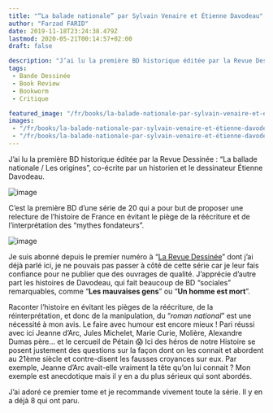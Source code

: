 ```yaml
---
title: "“La balade nationale” par Sylvain Venaire et Étienne Davodeau"
author: "Farzad FARID"
date: 2019-11-18T23:24:38.479Z
lastmod: 2020-05-21T00:14:57+02:00
draft: false

description: "J’ai lu la première BD historique éditée par la Revue Dessinée : “La ballade nationale / Les origines”, co-écrite pas un historien et le…"
tags:
 - Bande Dessinée
 - Book Review
 - Bookworm
 - Critique

featured_image: "/fr/books/la-balade-nationale-par-sylvain-venaire-et-étienne-davodeau/images/1.jpeg" 
images:
 - "/fr/books/la-balade-nationale-par-sylvain-venaire-et-étienne-davodeau/images/1.jpeg"
 - "/fr/books/la-balade-nationale-par-sylvain-venaire-et-étienne-davodeau/images/2.jpeg"
---
```


J’ai lu la première BD historique éditée par la Revue Dessinée : “La ballade nationale / Les origines”, co-écrite par un historien et le dessinateur Étienne Davodeau.




![image](images/1.jpeg#layoutTextWidth)



C’est la première BD d’une série de 20 qui a pour but de proposer une relecture de l’histoire de France en évitant le piège de la réécriture et de l’interprétation des “mythes fondateurs”.




![image](images/2.jpeg#layoutTextWidth)



Je suis abonné depuis le premier numéro à “[La Revue Dessinée](https://medium.com/les-lectures-de-farzad/la-revue-dessin%C3%A9e-ou-sinformer-autrement-4f6bfdf6e2a9)” dont j’ai déjà parlé ici, je ne pouvais pas passer à côté de cette série car je leur fais confiance pour ne publier que des ouvrages de qualité. J’apprécie d’autre part les histoires de Davodeau, qui fait beaucoup de BD “sociales” remarquables, comme “**Les mauvaises gens**” ou “**Un homme est mort**”.

Raconter l’histoire en évitant les pièges de la réécriture, de la réinterprétation, et donc de la manipulation, du “_roman national_” est une nécessité à mon avis. Le faire avec humour est encore mieux ! Pari réussi avec ici Jeanne d’Arc, Jules Michelet, Marie Curie, Molière, Alexandre Dumas père… et le cercueil de Pétain 😱 Ici des héros de notre Histoire se posent justement des questions sur la façon dont on les connait et abordent au 21ème siècle et contre-disent les fausses croyances sur eux. Par exemple, Jeanne d’Arc avait-elle vraiment la tête qu’on lui connait ? Mon exemple est anecdotique mais il y en a du plus sérieux qui sont abordés.

J’ai adoré ce premier tome et je recommande vivement toute la série. Il y en a déjà 8 qui ont paru.
